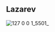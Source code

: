 ## Lazarev 
![127 0 0 1_5501_](https://github.com/ABDUL-REHMAN345/Lazarev-Animated-Website/assets/113343795/e98d8d2c-d6c7-47b5-b9ef-4028ad6d09ef)
